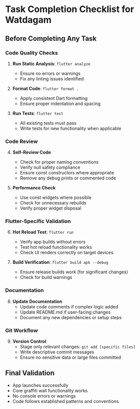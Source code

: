 # Task Completion Checklist for Watdagam

## Before Completing Any Task

### Code Quality Checks
1. **Run Static Analysis**: `flutter analyze`
   - Ensure no errors or warnings
   - Fix any linting issues identified

2. **Format Code**: `flutter format .`
   - Apply consistent Dart formatting
   - Ensure proper indentation and spacing

3. **Run Tests**: `flutter test`
   - All existing tests must pass
   - Write tests for new functionality when applicable

### Code Review
4. **Self-Review Code**
   - Check for proper naming conventions
   - Verify null safety compliance
   - Ensure const constructors where appropriate
   - Remove any debug prints or commented code

5. **Performance Check**
   - Use const widgets where possible
   - Check for unnecessary rebuilds
   - Verify proper widget disposal

### Flutter-Specific Validation
6. **Hot Reload Test**: `flutter run`
   - Verify app builds without errors
   - Test hot reload functionality works
   - Check UI renders correctly on target devices

7. **Build Verification**: `flutter build apk --debug`
   - Ensure release builds work (for significant changes)
   - Check for build warnings

### Documentation
8. **Update Documentation**
   - Update code comments if complex logic added
   - Update README.md if user-facing changes
   - Document any new dependencies or setup steps

### Git Workflow
9. **Version Control**
   - Stage only relevant changes: `git add [specific files]`
   - Write descriptive commit messages
   - Ensure no sensitive data or large files committed

## Final Validation
- App launches successfully
- Core graffiti wall functionality works
- No console errors or warnings
- Code follows established patterns and conventions